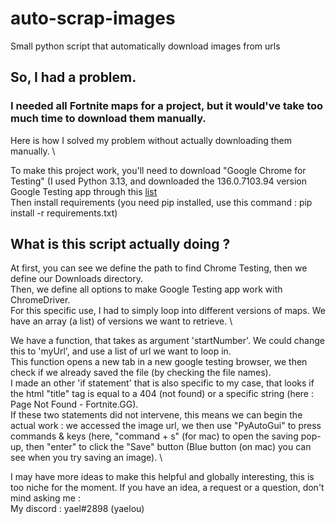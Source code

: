 # auto-scrap-images
Small python script that automatically download images from urls

## So, I had a problem.
### I needed all Fortnite maps for a project, but it would've take too much time to download them manually.

Here is how I solved my problem without actually downloading them manually. \

To make this project work, you'll need to download "Google Chrome for Testing" (I used Python 3.13, and downloaded the 136.0.7103.94 version Google Testing app through this [list](https://googlechromelabs.github.io/chrome-for-testing/) \
Then install requirements (you need pip installed, use this command : pip install -r requirements.txt)

## What is this script actually doing ?

At first, you can see we define the path to find Chrome Testing, then we define our Downloads directory. \
Then, we define all options to make Google Testing app work with ChromeDriver. \
For this specific use, I had to simply loop into different versions of maps. We have an array (a list) of versions we want to retrieve. \

We have a function, that takes as argument 'startNumber'. We could change this to 'myUrl', and use a list of url we want to loop in. \
This function opens a new tab in a new google testing browser, we then check if we already saved the file (by checking the file names). \
I made an other 'if statement' that is also specific to my case, that looks if the html "title" tag is equal to a 404 (not found) or a specific string (here : Page Not Found - Fortnite.GG). \
If these two statements did not intervene, this means we can begin the actual work : we accessed the image url, we then use "PyAutoGui" to press commands & keys (here, "command + s" (for mac) to open the saving pop-up, then "enter" to click the "Save" button (Blue button (on mac) you can see when you try saving an image). \

I may have more ideas to make this helpful and globally interesting, this is too niche for the moment. If you have an idea, a request or a question, don't mind asking me : \
My discord : yael#2898 (yaelou)

